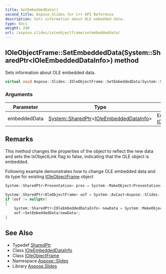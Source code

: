 ```yaml
---
title: SetEmbeddedData()
second_title: Aspose.Slides for C++ API Reference
description: Sets information about OLE embedded data.
type: docs
weight: 248
url: /aspose.slides/ioleobjectframe/setembeddeddata/
---
```

## IOleObjectFrame::SetEmbeddedData(System::SharedPtr\<IOleEmbeddedDataInfo\>) method


Sets information about OLE embedded data.

```cpp
virtual void Aspose::Slides::IOleObjectFrame::SetEmbeddedData(System::SharedPtr<IOleEmbeddedDataInfo> embeddedData)=0
```


### Arguments

| Parameter | Type | Description |
| --- | --- | --- |
| embeddedData | [System::SharedPtr](../../../system/sharedptr/)\<[IOleEmbeddedDataInfo](../../ioleembeddeddatainfo/)\> | Embedded data [IOleEmbeddedDataInfo](../../ioleembeddeddatainfo/) |
## Remarks


This method changes the properties of the object to reflect the new data and sets the IsObjectLink flag to false, indicating that the OLE object is embedded. 


Following example demonstrates how to change OLE embedded data and its type for existing [IOleObjectFrame](../) object 
```cpp
System::SharedPtr<Presentation> pres = System::MakeObject<Presentation>(u"SomePresentation.pptx");

System::SharedPtr<OleObjectFrame> oof = System::AsCast<Aspose::Slides::OleObjectFrame>(pres->get_Slides()->idx_get(0)->get_Shapes()->idx_get(0));
if (oof != nullptr)
{
    System::SharedPtr<IOleEmbeddedDataInfo> newData = System::MakeObject<OleEmbeddedDataInfo>(System::IO::File::ReadAllBytes(u"Picture.png"), u"png");
    oof->SetEmbeddedData(newData);
}
```

## See Also

* Typedef [SharedPtr](../../../system/sharedptr/)
* Class [IOleEmbeddedDataInfo](../../ioleembeddeddatainfo/)
* Class [IOleObjectFrame](../)
* Namespace [Aspose::Slides](../../)
* Library [Aspose.Slides](../../../)